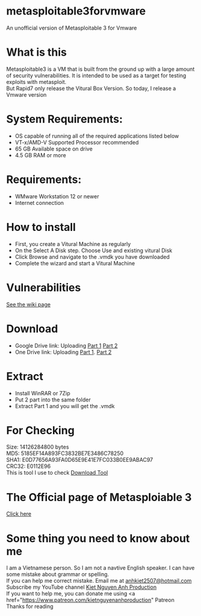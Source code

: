 # metasploitable3forvmware
An unofficial version of Metasploitable 3 for Vmware
# What is this
Metasploitable3 is a VM that is built from the ground up with a large amount of security vulnerabilities. It is intended to be used as a target for testing exploits with metasploit.
<br>
But Rapid7 only release the Vitural Box Version. So today, I release a Vmware version
# System Requirements:
- OS capable of running all of the required applications listed below
- VT-x/AMD-V Supported Processor recommended
- 65 GB Available space on drive
- 4.5 GB RAM or more
# Requirements:
- WMware Workstation 12 or newer
- Internet connection
# How to install
- First, you create a Vitural Machine as regularly
- On the Select A Disk step. Choose Use and existing vitural Disk
- Click Browse and navigate to the .vmdk you have downloaded
- Complete the wizard and start a Vitural Machine
# Vulnerabilities
<a href="https://github.com/rapid7/metasploitable3/wiki/Vulnerabilities">See the wiki page</a>
# Download
- Google Drive link: Uploading
<a href="">Part 1</a>
<a href="">Part 2</a>
- One Drive link: Uploading
<a href="">Part 1</a>.
<a href="">Part 2</a>
# Extract
- Install WinRAR or 7Zip
- Put 2 part into the same folder
- Extract Part 1 and you will get the .vmdk
# For Checking
Size: 14126284800 bytes
<br>
MD5: 5185EF14A893FC3832BE7E3486C78250
<br>
SHA1: E0D77656A93FA0D65E9E41E7FC033B0EE9ABAC97
<br>
CRC32: E0112E96
<br>
This is tool I use to check
<a href="">Download Tool</a>
# The Official page of Metasploiable 3
<a href="https://github.com/rapid7/metasploitable3">Click here</a>
# Some thing you need to know about me
I am a Vietnamese person. So I am not a navtive English speaker. I can have some mistake about grammar or spelling.
<br>
If you can help me correct mistake. Email me at anhkiet2507@hotmail.com
<br>
Subscribe my YouTube channel <a href="https://www.youtube.com/c/KietNguyenAnhProduction"> Kiet Nguyen Anh Production </a>
<br>
If you want to help me, you can donate me using <a href="https://www.patreon.com/kietnguyenanhproduction" Patreon </a>
<br>
Thanks for reading
